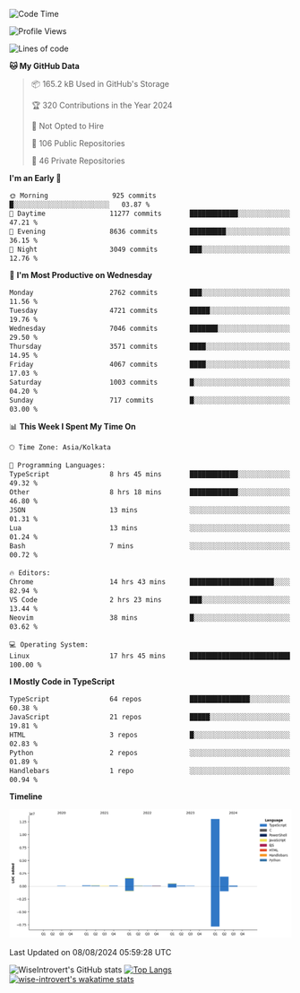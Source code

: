 <!--START_SECTION:waka-->
![Code Time](http://img.shields.io/badge/Code%20Time-1%2C502%20hrs%2024%20mins-blue)

![Profile Views](http://img.shields.io/badge/Profile%20Views-14-blue)

![Lines of code](https://img.shields.io/badge/From%20Hello%20World%20I%27ve%20Written-17.7%20million%20lines%20of%20code-blue)

**🐱 My GitHub Data** 

> 📦 165.2 kB Used in GitHub's Storage 
 > 
> 🏆 320 Contributions in the Year 2024
 > 
> 🚫 Not Opted to Hire
 > 
> 📜 106 Public Repositories 
 > 
> 🔑 46 Private Repositories 
 > 
**I'm an Early 🐤** 

```text
🌞 Morning                925 commits         █░░░░░░░░░░░░░░░░░░░░░░░░   03.87 % 
🌆 Daytime                11277 commits       ████████████░░░░░░░░░░░░░   47.21 % 
🌃 Evening                8636 commits        █████████░░░░░░░░░░░░░░░░   36.15 % 
🌙 Night                  3049 commits        ███░░░░░░░░░░░░░░░░░░░░░░   12.76 % 
```
📅 **I'm Most Productive on Wednesday** 

```text
Monday                   2762 commits        ███░░░░░░░░░░░░░░░░░░░░░░   11.56 % 
Tuesday                  4721 commits        █████░░░░░░░░░░░░░░░░░░░░   19.76 % 
Wednesday                7046 commits        ███████░░░░░░░░░░░░░░░░░░   29.50 % 
Thursday                 3571 commits        ████░░░░░░░░░░░░░░░░░░░░░   14.95 % 
Friday                   4067 commits        ████░░░░░░░░░░░░░░░░░░░░░   17.03 % 
Saturday                 1003 commits        █░░░░░░░░░░░░░░░░░░░░░░░░   04.20 % 
Sunday                   717 commits         █░░░░░░░░░░░░░░░░░░░░░░░░   03.00 % 
```


📊 **This Week I Spent My Time On** 

```text
🕑︎ Time Zone: Asia/Kolkata

💬 Programming Languages: 
TypeScript               8 hrs 45 mins       ████████████░░░░░░░░░░░░░   49.32 % 
Other                    8 hrs 18 mins       ████████████░░░░░░░░░░░░░   46.80 % 
JSON                     13 mins             ░░░░░░░░░░░░░░░░░░░░░░░░░   01.31 % 
Lua                      13 mins             ░░░░░░░░░░░░░░░░░░░░░░░░░   01.24 % 
Bash                     7 mins              ░░░░░░░░░░░░░░░░░░░░░░░░░   00.72 % 

🔥 Editors: 
Chrome                   14 hrs 43 mins      █████████████████████░░░░   82.94 % 
VS Code                  2 hrs 23 mins       ███░░░░░░░░░░░░░░░░░░░░░░   13.44 % 
Neovim                   38 mins             █░░░░░░░░░░░░░░░░░░░░░░░░   03.62 % 

💻 Operating System: 
Linux                    17 hrs 45 mins      █████████████████████████   100.00 % 
```

**I Mostly Code in TypeScript** 

```text
TypeScript               64 repos            ███████████████░░░░░░░░░░   60.38 % 
JavaScript               21 repos            █████░░░░░░░░░░░░░░░░░░░░   19.81 % 
HTML                     3 repos             █░░░░░░░░░░░░░░░░░░░░░░░░   02.83 % 
Python                   2 repos             ░░░░░░░░░░░░░░░░░░░░░░░░░   01.89 % 
Handlebars               1 repo              ░░░░░░░░░░░░░░░░░░░░░░░░░   00.94 % 
```



**Timeline**

![Lines of Code chart](https://raw.githubusercontent.com/wise-introvert/wise-introvert/master/assets/bar_graph.png)


 Last Updated on 08/08/2024 05:59:28 UTC
<!--END_SECTION:waka-->

![WiseIntrovert's GitHub stats](https://github-readme-stats.vercel.app/api?username=wise-introvert&count_private=true&show_icons=true)
[![Top Langs](https://github-readme-stats.vercel.app/api/top-langs/?username=wise-introvert&langs_count=10)](https://github.com/anuraghazra/github-readme-stats)
[![wise-introvert's wakatime stats](https://github-readme-stats.vercel.app/api/wakatime?username=wiseintrovert)](https://github.com/anuraghazra/github-readme-stats)
